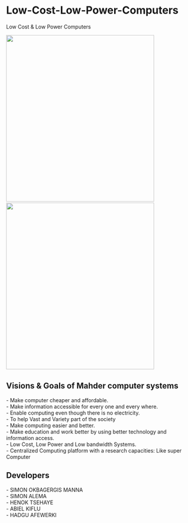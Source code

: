 # Low-Cost-Low-Power-Computers
Low Cost &amp; Low Power Computers

<p>
    
 <img src="https://user-images.githubusercontent.com/32343117/216510898-17f36f2f-696c-4b6f-bebf-8a6bca224c73.PNG" width=400 height=450 /> &nbsp; 
 <img src="https://user-images.githubusercontent.com/32343117/216510823-c045cb6e-f406-4bf5-9f94-a0d811c44425.PNG" width=400 height=450 /> &nbsp;    
</p>


<h2>Visions & Goals of Mahder computer systems</h2>
- Make computer cheaper and affordable. <br/>
- Make information accessible for every one and every where.<br/>
- Enable computing even though there is no electricity.<br/>
- To help Vast and Variety part of the society <br/>
- Make computing easier and better.<br/>
- Make education and work better by using better technology and information access.<br/>
- Low Cost, Low Power and Low bandwidth Systems.<br/>
- Centralized Computing platform with a research capacities: Like super Computer<br/>

<h2>Developers</h2>
- SIMON OKBAGERGIS MANNA<br/>
- SIMON ALEMA<br/>
- HENOK TSEHAYE<br/>
- ABIEL KIFLU<br/>
- HADGU AFEWERKI<br/>

